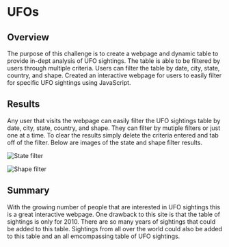 # UFOs

## Overview

The purpose of this challenge is to create a webpage and dynamic table to provide in-dept analysis of UFO sightings.  The table is able to be filtered by users through multiple criteria.  Users can filter the table by date, city, state, country, and shape.  Created an interactive webpage for users to easily filter for specific UFO sightings using JavaScript.   

## Results

Any user that visits the webpage can easily filter the UFO sightings table by date, city, state, country, and shape.  They can filter by mutiple filters or just one at a time.  To clear the results simply delete the criteria entered and tab off of the filter.  Below are images of the state and shape filter results.

![State filter](https://user-images.githubusercontent.com/89753083/149528247-747eee75-8e07-4f5b-9b17-1abf24fd22d7.PNG)

![Shape filter](https://user-images.githubusercontent.com/89753083/149528258-7fedef71-da97-49f4-a0d8-cd99de6a8925.PNG)

## Summary

With the growing number of people that are interested in UFO sightings this is a great interactive webpage.  One drawback to this site is that the table of sightings is only for 2010.  There are so many years of sightings that could be added to this table.  Sightings from all over the world could also be added to this table and an all emcompassing table of UFO sightings.
